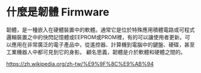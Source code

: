 # 什麼是韌體 Firmware

韌體，是一種嵌入在硬體裝置中的軟體。通常它是位於特殊應用積體電路或可程式邏輯裝置之中的快閃記憶體或EEPROM或PROM裡，有的可以讓使用者更新。可以應用在非常廣泛的電子產品中，從遙控器、計算機到電腦中的鍵盤、硬碟，甚至工業機器人中都可見到它的身影。 顧名思義，韌體是介於軟體和硬體之間的。

https://zh.wikipedia.org/zh-tw/%E9%9F%8C%E9%AB%94